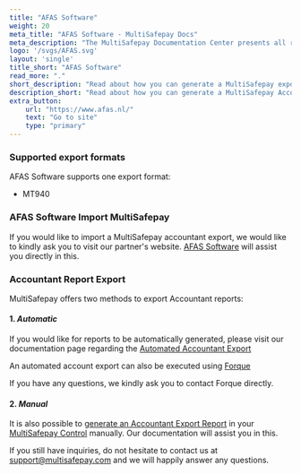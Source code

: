 ```yaml
---
title: "AFAS Software"
weight: 20
meta_title: "AFAS Software - MultiSafepay Docs"
meta_description: "The MultiSafepay Documentation Center presents all relevant information about our Plugins and API. You can also find support pages for payment methods, tools and general questions as well as the contact details of our Support and Integration Teams."
logo: '/svgs/AFAS.svg'
layout: 'single'
title_short: "AFAS Software"
read_more: "."
short_description: "Read about how you can generate a MultiSafepay export and import to your AFAS platform"
description_short: "Read about how you can generate a MultiSafepay Accountant Export for your AFAS Software platform."
extra_button:
    url: "https://www.afas.nl/" 
    text: "Go to site" 
    type: "primary"
---
```


### Supported export formats

AFAS Software supports one export format:

* MT940

### AFAS Software Import MultiSafepay

If you would like to import a MultiSafepay accountant export, we would like to kindly ask you to visit our partner's website. [AFAS Software](https://www.afas.nl/contact) will assist you directly in this.

### Accountant Report Export

MultiSafepay offers two methods to export Accountant reports:


#### 1. _Automatic_

If you would like for reports to be automatically generated, please visit our documentation page regarding the [Automated Accountant Export](https://docs.multisafepay.com/tools/reports/automatic-reports)

An automated account export can also be executed using [Forque](https://www.forque.nl)
 
If you have any questions, we kindly ask you to contact Forque directly.

#### 2. _Manual_

It is also possible to [generate an Accountant Export Report](https://docs.multisafepay.com/tools/reports/accountant-report-export) in your [MultiSafepay Control](https://merchant.multisafepay.com) manually. Our documentation will assist you in this.


If you still have inquiries, do not hesitate to contact us at <support@multisafepay.com> and we will happily answer any questions.